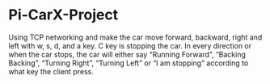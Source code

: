 # Pi-CarX-Project
Using TCP networking and make the car move forward, backward, right and left with w, s, d, and a key. C key is stopping the car. In every direction or when the car stops, the car will either say “Running Forward”, “Backing Backing”, “Turning Right”, “Turning Left” or “I am stopping” according to what key the client press.
